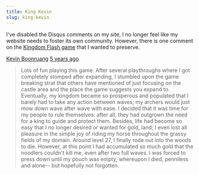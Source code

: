 ```yaml
---
title: King Kevin
slug: king-kevin
---
```


I've disabled the Disqus comments on my site, I no longer feel like my website needs to foster its own community. However, there is one comment on the [Kingdom Flash game](/2013/10/kingdom/) that I wanted to preserve.

[Kevin Boonruang](https://disqus.com/by/kevinboonruang/) [ 5 years ago](https://disqus.com/home/discussion/noio/noiokingdom_61/#comment-1088294979)

> Lots of fun playing this game. After several playthroughs where I got completely stomped after expanding, I stumbled upon the game breaking strat that others have mentioned of just focusing on the castle area and the place the game suggests you expand to. Eventually, my kingdom became so prosperous and populated that I barely had to take any action between waves; my archers would just mow down wave after wave with ease. I decided that it was time for my people to rule themselves: after all, they had outgrown the need for a king to guide and protect them. Besides, life had become so easy that I no longer desired or wanted for gold, land; I even lost all pleasure in the simple joy of riding my horse throughout the grassy fields of my domain. Around level 27, I finally rode out into the woods to die. However, at this point I had accumulated so much gold that the noodlers couldn't kill me, even after two full waves. I was forced to press down until my pouch was empty, whereupon I died, penniless and alone-- but hopefully not forgotten.